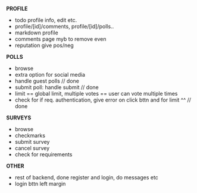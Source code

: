 **PROFILE**

- todo profile info, edit etc.
 - profile/[id]/comments, profile/[id]/polls..
- markdown profile
- comments page myb to remove even
- reputation give pos/neg

**POLLS**
- browse
- extra option for social media
- handle guest polls // done
- submit poll: handle submit // done
- limit == global limit, multiple votes == user can vote multiple times
- check for if req. authentication, give error on click bttn and for limit ^^ // done

**SURVEYS**
- browse
- checkmarks
- submit survey
- cancel survey
- check for requirements

**OTHER**

- rest of backend, done register and login, do messages etc
- login bttn left margin